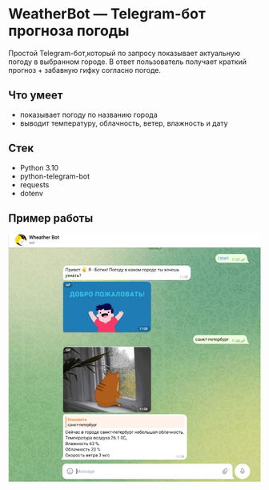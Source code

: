 # WeatherBot — Telegram-бот прогноза погоды 


Простой Telegram-бот,который по запросу показывает актуальную погоду в выбранном городе. В ответ пользователь получает
краткий прогноз + забавную гифку согласно погоде. 

## Что умеет

- показывает погоду по названию города
- выводит температуру, облачность, ветер, влажность и дату

## Стек

- Python 3.10
- python-telegram-bot
- requests
- dotenv

## Пример работы
![img.png](img.png)